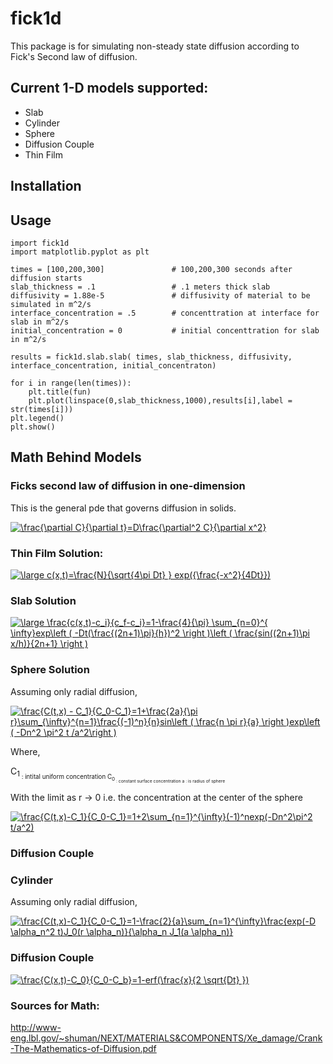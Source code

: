 # fick1d


This package is for simulating non-steady state diffusion according to Fick's Second law of diffusion.


## Current 1-D models supported:

 - Slab
 - Cylinder
 - Sphere
 - Diffusion Couple
 - Thin Film

## Installation

## Usage

```
import fick1d
import matplotlib.pyplot as plt

times = [100,200,300]               # 100,200,300 seconds after diffusion starts
slab_thickness = .1                 # .1 meters thick slab
diffusivity = 1.88e-5               # diffusivity of material to be simulated in m^2/s
interface_concentration = .5        # concenttration at interface for slab in m^2/s
initial_concentration = 0           # initial concenttration for slab in m^2/s

results = fick1d.slab.slab( times, slab_thickness, diffusivity, interface_concentration, initial_concentraton)

for i in range(len(times)):
    plt.title(fun)
    plt.plot(linspace(0,slab_thickness,1000),results[i],label = str(times[i]))
plt.legend()
plt.show()
```

## Math Behind Models

### Ficks second law of diffusion in one-dimension

This is the general pde that governs diffusion in solids. 

<a href="https://www.codecogs.com/eqnedit.php?latex=\frac{\partial&space;C}{\partial&space;t}=D\frac{\partial^2&space;C}{\partial&space;x^2}" target="_blank"><img src="https://latex.codecogs.com/gif.latex?\frac{\partial&space;C}{\partial&space;t}=D\frac{\partial^2&space;C}{\partial&space;x^2}" title="\frac{\partial C}{\partial t}=D\frac{\partial^2 C}{\partial x^2}" /></a>

### Thin Film Solution:

<a href="https://www.codecogs.com/eqnedit.php?latex=\large&space;c(x,t)=\frac{N}{\sqrt{4\pi&space;Dt}&space;}&space;exp({\frac{-x^2}{4Dt}})" target="_blank"><img src="https://latex.codecogs.com/gif.latex?\large&space;c(x,t)=\frac{N}{\sqrt{4\pi&space;Dt}&space;}&space;exp({\frac{-x^2}{4Dt}})" title="\large c(x,t)=\frac{N}{\sqrt{4\pi Dt} } exp({\frac{-x^2}{4Dt}})" /></a>

### Slab Solution

<a href="https://www.codecogs.com/eqnedit.php?latex=\large&space;\frac{c(x,t)-c_i}{c_f-c_i}=1-\frac{4}{\pi}&space;\sum_{n=0}^{&space;\infty}exp\left&space;(&space;-Dt(\frac{(2n&plus;1)\pi}{h})^2&space;\right&space;)\left&space;(&space;\frac{sin((2n&plus;1)\pi&space;x/h)}{2n&plus;1}&space;\right&space;)" target="_blank"><img src="https://latex.codecogs.com/gif.latex?\large&space;\frac{c(x,t)-c_i}{c_f-c_i}=1-\frac{4}{\pi}&space;\sum_{n=0}^{&space;\infty}exp\left&space;(&space;-Dt(\frac{(2n&plus;1)\pi}{h})^2&space;\right&space;)\left&space;(&space;\frac{sin((2n&plus;1)\pi&space;x/h)}{2n&plus;1}&space;\right&space;)" title="\large \frac{c(x,t)-c_i}{c_f-c_i}=1-\frac{4}{\pi} \sum_{n=0}^{ \infty}exp\left ( -Dt(\frac{(2n+1)\pi}{h})^2 \right )\left ( \frac{sin((2n+1)\pi x/h)}{2n+1} \right )" /></a>

### Sphere Solution

Assuming only radial diffusion,

<a href="https://www.codecogs.com/eqnedit.php?latex=\frac{C(t,x)&space;-&space;C_1}{C_0-C_1}=1&plus;\frac{2a}{\pi&space;r}\sum_{\infty}^{n=1}\frac{(-1)^n}{n}sin\left&space;(&space;\frac{n&space;\pi&space;r}{a}&space;\right&space;)exp\left&space;(&space;-Dn^2&space;\pi^2&space;t&space;/a^2\right&space;)" target="_blank"><img src="https://latex.codecogs.com/gif.latex?\frac{C(t,x)&space;-&space;C_1}{C_0-C_1}=1&plus;\frac{2a}{\pi&space;r}\sum_{\infty}^{n=1}\frac{(-1)^n}{n}sin\left&space;(&space;\frac{n&space;\pi&space;r}{a}&space;\right&space;)exp\left&space;(&space;-Dn^2&space;\pi^2&space;t&space;/a^2\right&space;)" title="\frac{C(t,x) - C_1}{C_0-C_1}=1+\frac{2a}{\pi r}\sum_{\infty}^{n=1}\frac{(-1)^n}{n}sin\left ( \frac{n \pi r}{a} \right )exp\left ( -Dn^2 \pi^2 t /a^2\right )" /></a>

Where,

C<sub>1<sub> : intital uniform concentration
C<sub>0<sub> : constant surface concentration
a : is radius of sphere

With the limit as r -> 0 i.e. the concentration at the center of the sphere

<a href="https://www.codecogs.com/eqnedit.php?latex=\frac{C(t,x)-C_1}{C_0-C_1}=1&plus;2\sum_{n=1}^{\infty}(-1)^nexp(-Dn^2\pi^2&space;t/a^2)" target="_blank"><img src="https://latex.codecogs.com/gif.latex?\frac{C(t,x)-C_1}{C_0-C_1}=1&plus;2\sum_{n=1}^{\infty}(-1)^nexp(-Dn^2\pi^2&space;t/a^2)" title="\frac{C(t,x)-C_1}{C_0-C_1}=1+2\sum_{n=1}^{\infty}(-1)^nexp(-Dn^2\pi^2 t/a^2)" /></a>

### Diffusion Couple


### Cylinder

Assuming only radial diffusion,

<a href="https://www.codecogs.com/eqnedit.php?latex=\frac{C(t,x)-C_1}{C_0-C_1}=1-\frac{2}{a}\sum_{n=1}^{\infty}\frac{exp(-D&space;\alpha_n^2&space;t)J_0(r&space;\alpha_n)}{\alpha_n&space;J_1(a&space;\alpha_n)}" target="_blank"><img src="https://latex.codecogs.com/gif.latex?\frac{C(t,x)-C_1}{C_0-C_1}=1-\frac{2}{a}\sum_{n=1}^{\infty}\frac{exp(-D&space;\alpha_n^2&space;t)J_0(r&space;\alpha_n)}{\alpha_n&space;J_1(a&space;\alpha_n)}" title="\frac{C(t,x)-C_1}{C_0-C_1}=1-\frac{2}{a}\sum_{n=1}^{\infty}\frac{exp(-D \alpha_n^2 t)J_0(r \alpha_n)}{\alpha_n J_1(a \alpha_n)}" /></a>


### Diffusion Couple

<a href="https://www.codecogs.com/eqnedit.php?latex=\frac{C(t,x)-C_0}{C_0-C_b}=1-erf(\frac{x}{2&space;\sqrt{Dt}&space;})" target="_blank"><img src="https://latex.codecogs.com/gif.latex?\frac{C(t,x)-C_0}{C_0-C_b}=1-erf(\frac{x}{2&space;\sqrt{Dt}&space;})" title="\frac{C(x,t)-C_0}{C_0-C_b}=1-erf(\frac{x}{2 \sqrt{Dt} })" /></a>


### Sources for Math:

http://www-eng.lbl.gov/~shuman/NEXT/MATERIALS&COMPONENTS/Xe_damage/Crank-The-Mathematics-of-Diffusion.pdf
